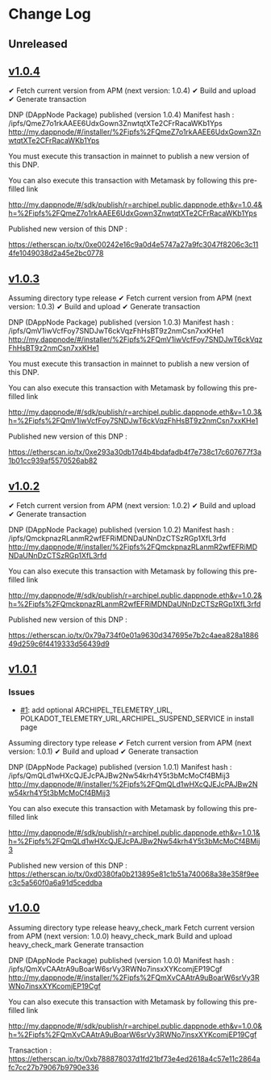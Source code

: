 # Change Log

## Unreleased

<!--New features/improvements/fixes go here-->

## [v1.0.4](https://github.com/luguslabs/DAppNodePackage-archipel/releases/tag/v1.0.4)

✔ Fetch current version from APM (next version: 1.0.4)
✔ Build and upload
✔ Generate transaction

DNP (DAppNode Package) published (version 1.0.4)
Manifest hash : /ipfs/QmeZ7o1rkAAEE6UdxGown3ZnwtqtXTe2CFrRacaWKb1Yps
http://my.dappnode/#/installer/%2Fipfs%2FQmeZ7o1rkAAEE6UdxGown3ZnwtqtXTe2CFrRacaWKb1Yps

You must execute this transaction in mainnet to publish a new version of this DNP.

You can also execute this transaction with Metamask by following this pre-filled link

http://my.dappnode/#/sdk/publish/r=archipel.public.dappnode.eth&v=1.0.4&h=%2Fipfs%2FQmeZ7o1rkAAEE6UdxGown3ZnwtqtXTe2CFrRacaWKb1Yps

Published new version of this DNP :

https://etherscan.io/tx/0xe00242e16c9a0d4e5747a27a9fc3047f8206c3c114fe1049038d2a45e2bc0778

## [v1.0.3](https://github.com/luguslabs/DAppNodePackage-archipel/releases/tag/v1.0.3)

Assuming directory type release
✔ Fetch current version from APM (next version: 1.0.3)
✔ Build and upload
✔ Generate transaction

DNP (DAppNode Package) published (version 1.0.3)
Manifest hash : /ipfs/QmV1iwVcfFoy7SNDJwT6ckVqzFhHsBT9z2nmCsn7xxKHe1
http://my.dappnode/#/installer/%2Fipfs%2FQmV1iwVcfFoy7SNDJwT6ckVqzFhHsBT9z2nmCsn7xxKHe1

You must execute this transaction in mainnet to publish a new version of this DNP.

You can also execute this transaction with Metamask by following this pre-filled link

http://my.dappnode/#/sdk/publish/r=archipel.public.dappnode.eth&v=1.0.3&h=%2Fipfs%2FQmV1iwVcfFoy7SNDJwT6ckVqzFhHsBT9z2nmCsn7xxKHe1

Published new version of this DNP :

https://etherscan.io/tx/0xe293a30db17d4b4bdafadb4f7e738c17c607677f3a1b01cc939af5570526ab82

## [v1.0.2](https://github.com/luguslabs/DAppNodePackage-archipel/releases/tag/v1.0.2)

✔ Fetch current version from APM (next version: 1.0.2)
✔ Build and upload
✔ Generate transaction

DNP (DAppNode Package) published (version 1.0.2)
Manifest hash : /ipfs/QmckpnazRLanmR2wfEFRiMDNDaUNnDzCTSzRGp1XfL3rfd
http://my.dappnode/#/installer/%2Fipfs%2FQmckpnazRLanmR2wfEFRiMDNDaUNnDzCTSzRGp1XfL3rfd

You can also execute this transaction with Metamask by following this pre-filled link

http://my.dappnode/#/sdk/publish/r=archipel.public.dappnode.eth&v=1.0.2&h=%2Fipfs%2FQmckpnazRLanmR2wfEFRiMDNDaUNnDzCTSzRGp1XfL3rfd

Published new version of this DNP :

https://etherscan.io/tx/0x79a734f0e01a9630d347695e7b2c4aea828a188649d259c6f4419333d56439d9

## [v1.0.1](https://github.com/luguslabs/DAppNodePackage-archipel/releases/tag/v1.0.1)

### Issues

- [#1](https://github.com/luguslabs/DAppNodePackage-archipel/issues/1): add optional ARCHIPEL_TELEMETRY_URL, POLKADOT_TELEMETRY_URL,ARCHIPEL_SUSPEND_SERVICE in install page

Assuming directory type release
✔ Fetch current version from APM (next version: 1.0.1)
✔ Build and upload
✔ Generate transaction

DNP (DAppNode Package) published (version 1.0.1)
Manifest hash : /ipfs/QmQLd1wHXcQJEJcPAJBw2Nw54krh4Y5t3bMcMoCf4BMij3
http://my.dappnode/#/installer/%2Fipfs%2FQmQLd1wHXcQJEJcPAJBw2Nw54krh4Y5t3bMcMoCf4BMij3

You can also execute this transaction with Metamask by following this pre-filled link

http://my.dappnode/#/sdk/publish/r=archipel.public.dappnode.eth&v=1.0.1&h=%2Fipfs%2FQmQLd1wHXcQJEJcPAJBw2Nw54krh4Y5t3bMcMoCf4BMij3

Published new version of this DNP :  
 https://etherscan.io/tx/0xd0380fa0b213895e81c1b51a740068a38e358f9eec3c5a560f0a6a91d5ceddba

## [v1.0.0](https://github.com/luguslabs/DAppNodePackage-archipel/releases/tag/v1.0.0)

Assuming directory type release
heavy_check_mark Fetch current version from APM (next version: 1.0.0)
heavy_check_mark Build and upload
heavy_check_mark Generate transaction

DNP (DAppNode Package) published (version 1.0.0)
Manifest hash : /ipfs/QmXvCAAtrA9uBoarW6srVy3RWNo7insxXYKcomjEP19Cgf
http://my.dappnode/#/installer/%2Fipfs%2FQmXvCAAtrA9uBoarW6srVy3RWNo7insxXYKcomjEP19Cgf

You can also execute this transaction with Metamask by following this pre-filled link

http://my.dappnode/#/sdk/publish/r=archipel.public.dappnode.eth&v=1.0.0&h=%2Fipfs%2FQmXvCAAtrA9uBoarW6srVy3RWNo7insxXYKcomjEP19Cgf

Transaction : https://etherscan.io/tx/0xb788878037d1fd21bf73e4ed2618a4c57e11c2864afc7cc27b79067b9790e336
